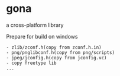 # gona
a cross-platform library

Prepare for build on windows

    - zlib/zconf.h(copy from zconf.h.in) 
    - png/pnglibconf.h(copy from png/scripts) 
    - jpeg/jconfig.h(copy from jconfig.vc) 
    - copy freetype lib 
    ...
 
